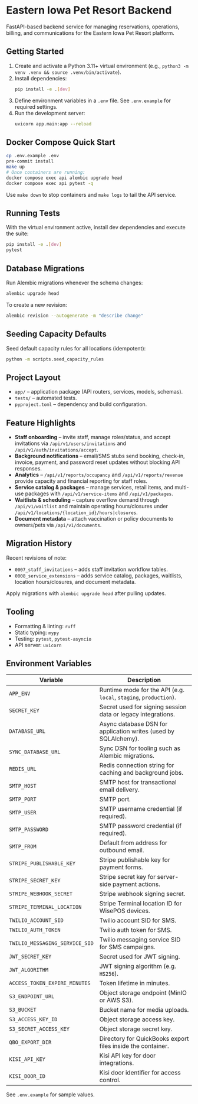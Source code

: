 # Eastern Iowa Pet Resort Backend

FastAPI-based backend service for managing reservations, operations, billing, and communications for the Eastern Iowa Pet Resort platform.

## Getting Started

1. Create and activate a Python 3.11+ virtual environment (e.g., `python3 -m venv .venv && source .venv/bin/activate`).
2. Install dependencies:
   ```bash
   pip install -e .[dev]
   ```
3. Define environment variables in a `.env` file. See `.env.example` for required settings.
4. Run the development server:
   ```bash
   uvicorn app.main:app --reload
   ```

## Docker Compose Quick Start

```bash
cp .env.example .env
pre-commit install
make up
# Once containers are running:
docker compose exec api alembic upgrade head
docker compose exec api pytest -q
```

Use `make down` to stop containers and `make logs` to tail the API service.

## Running Tests

With the virtual environment active, install dev dependencies and execute the suite:

```bash
pip install -e .[dev]
pytest
```

## Database Migrations

Run Alembic migrations whenever the schema changes:

```bash
alembic upgrade head
```

To create a new revision:

```bash
alembic revision --autogenerate -m "describe change"
```

## Seeding Capacity Defaults

Seed default capacity rules for all locations (idempotent):

```bash
python -m scripts.seed_capacity_rules
```

## Project Layout

- `app/` – application package (API routers, services, models, schemas).
- `tests/` – automated tests.
- `pyproject.toml` – dependency and build configuration.

## Feature Highlights

- **Staff onboarding** – invite staff, manage roles/status, and accept invitations via `/api/v1/users/invitations` and `/api/v1/auth/invitations/accept`.
- **Background notifications** – email/SMS stubs send booking, check-in, invoice, payment, and password reset updates without blocking API responses.
- **Analytics** – `/api/v1/reports/occupancy` and `/api/v1/reports/revenue` provide capacity and financial reporting for staff roles.
- **Service catalog & packages** – manage services, retail items, and multi-use packages with `/api/v1/service-items` and `/api/v1/packages`.
- **Waitlists & scheduling** – capture overflow demand through `/api/v1/waitlist` and maintain operating hours/closures under `/api/v1/locations/{location_id}/hours|closures`.
- **Document metadata** – attach vaccination or policy documents to owners/pets via `/api/v1/documents`.

## Migration History

Recent revisions of note:

- `0007_staff_invitations` – adds staff invitation workflow tables.
- `0008_service_extensions` – adds service catalog, packages, waitlists, location hours/closures, and document metadata.

Apply migrations with `alembic upgrade head` after pulling updates.

## Tooling

- Formatting & linting: `ruff`
- Static typing: `mypy`
- Testing: `pytest`, `pytest-asyncio`
- API server: `uvicorn`

## Environment Variables

| Variable | Description |
| --- | --- |
| `APP_ENV` | Runtime mode for the API (e.g. `local`, `staging`, `production`). |
| `SECRET_KEY` | Secret used for signing session data or legacy integrations. |
| `DATABASE_URL` | Async database DSN for application writes (used by SQLAlchemy). |
| `SYNC_DATABASE_URL` | Sync DSN for tooling such as Alembic migrations. |
| `REDIS_URL` | Redis connection string for caching and background jobs. |
| `SMTP_HOST` | SMTP host for transactional email delivery. |
| `SMTP_PORT` | SMTP port. |
| `SMTP_USER` | SMTP username credential (if required). |
| `SMTP_PASSWORD` | SMTP password credential (if required). |
| `SMTP_FROM` | Default from address for outbound email. |
| `STRIPE_PUBLISHABLE_KEY` | Stripe publishable key for payment forms. |
| `STRIPE_SECRET_KEY` | Stripe secret key for server-side payment actions. |
| `STRIPE_WEBHOOK_SECRET` | Stripe webhook signing secret. |
| `STRIPE_TERMINAL_LOCATION` | Stripe Terminal location ID for WisePOS devices. |
| `TWILIO_ACCOUNT_SID` | Twilio account SID for SMS. |
| `TWILIO_AUTH_TOKEN` | Twilio auth token for SMS. |
| `TWILIO_MESSAGING_SERVICE_SID` | Twilio messaging service SID for SMS campaigns. |
| `JWT_SECRET_KEY` | Secret used for JWT signing. |
| `JWT_ALGORITHM` | JWT signing algorithm (e.g. `HS256`). |
| `ACCESS_TOKEN_EXPIRE_MINUTES` | Token lifetime in minutes. |
| `S3_ENDPOINT_URL` | Object storage endpoint (MinIO or AWS S3). |
| `S3_BUCKET` | Bucket name for media uploads. |
| `S3_ACCESS_KEY_ID` | Object storage access key. |
| `S3_SECRET_ACCESS_KEY` | Object storage secret key. |
| `QBO_EXPORT_DIR` | Directory for QuickBooks export files inside the container. |
| `KISI_API_KEY` | Kisi API key for door integrations. |
| `KISI_DOOR_ID` | Kisi door identifier for access control. |

See `.env.example` for sample values.
